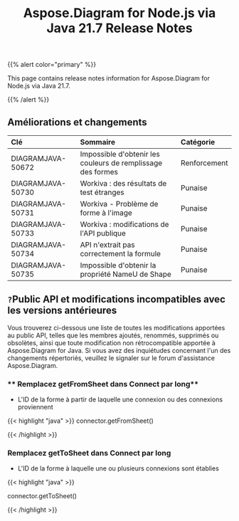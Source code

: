 ﻿---
title: Aspose.Diagram for Node.js via Java 21.7 Release Notes
type: docs
weight: 6
url: /fr/java/aspose-diagram-for-node-js-via-java-21-7-release-notes/
---
{{% alert color="primary" %}}

This page contains release notes information for Aspose.Diagram for Node.js via Java 21.7.

{{% /alert %}}
## **Améliorations et changements**  ##

|**Clé**|**Sommaire**|**Catégorie**|
|:- |:- |:- |
|DIAGRAMJAVA-50672|Impossible d'obtenir les couleurs de remplissage des formes|Renforcement|
|DIAGRAMJAVA-50730|Workiva : des résultats de test étranges|Punaise|
|DIAGRAMJAVA-50731|Workiva - Problème de forme à l'image|Punaise|
|DIAGRAMJAVA-50733|Workiva : modifications de l'API publique|Punaise|
|DIAGRAMJAVA-50734|API n'extrait pas correctement la formule|Punaise|
|DIAGRAMJAVA-50735|Impossible d'obtenir la propriété NameU de Shape|Punaise|
## `?`**Public API et modifications incompatibles avec les versions antérieures**
Vous trouverez ci-dessous une liste de toutes les modifications apportées au public API, telles que les membres ajoutés, renommés, supprimés ou obsolètes, ainsi que toute modification non rétrocompatible apportée à Aspose.Diagram for Java. Si vous avez des inquiétudes concernant l'un des changements répertoriés, veuillez le signaler sur le forum d'assistance Aspose.Diagram.
### ** Remplacez getFromSheet dans Connect par long**
- L'ID de la forme à partir de laquelle une connexion ou des connexions proviennent

{{< highlight "java" >}}
connector.getFromSheet()

{{< /highlight >}}
### **Remplacez getToSheet dans Connect par long**
- L'ID de la forme à laquelle une ou plusieurs connexions sont établies

{{< highlight "java" >}}

connector.getToSheet()

{{< /highlight >}}
